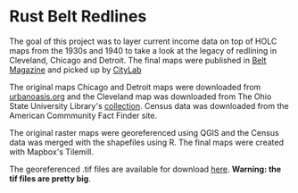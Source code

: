 # Rust Belt Redlines

The goal of this project was to layer current income data on top of HOLC maps from the 1930s and 1940 to take a look at the legacy of redlining in Cleveland, Chicago and Detroit. The final maps were published in [Belt Magazine](http://beltmag.com/the-legacy-of-redlining-in-rust-belt-cities/) and picked up by [CityLab](http://www.citylab.com/housing/2015/03/mapping-the-lasting-effects-of-redlining/388333/)

The original maps Chicago and Detroit maps were downloaded from [urbanoasis.org](http://urbanoasis.org/) and the Cleveland map was downloaded from The Ohio State University Library's [collection](http://library.osu.edu/find/collections/maps/redlining-maps-ohio/). Census data was downloaded from the American Commmunity Fact Finder site. 

The original raster maps were georeferenced using QGIS and the Census data was merged with the shapefiles using R. The final maps were created with Mapbox's Tilemill. 

The georeferenced .tif files are available for download [here](https://www.dropbox.com/sh/bgazkmclgnq97ru/AAAHxO87UYY4nWmNcJaJG9Rca?dl=0). **Warning: the tif files are pretty big**.